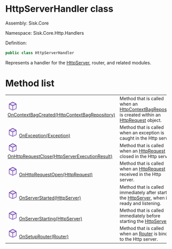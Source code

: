 <!--

Copyrights 2023 Sisk Framework - CypherPotato
Published under MIT license

!!! DO NOT EDIT THIS FILE !!!
This file was generated by a tool in the Sisk package. To edit the information in this documentation,
edit the XML documentation present in the Sisk source code.

-->

# HttpServerHandler class
Assembly: Sisk.Core

Namespace: Sisk.Core.Http.Handlers

Definition:

```cs
public class HttpServerHandler
```

Represents a handler for the <a href="/spec/Sisk.Core.Http.HttpServer.md">HttpServer</a>, router, and related modules.


# Method list

<table>
    <tbody>
<tr>
    <td style="width: 33%">
        <img class="icon" src="/assets/img/icons/method.svg">
        <a href="/spec/Sisk.Core.Http.Handlers.HttpServerHandler.OnContextBagCreated(HttpContextBagRepository).md">
            OnContextBagCreated(HttpContextBagRepository)
        </a>
    </td>
    <td>
        Method that is called when an <a href="/spec/Sisk.Core.Http.HttpContextBagRepository.md">HttpContextBagRepository</a> is created within an <a href="/spec/Sisk.Core.Http.HttpRequest.md">HttpRequest</a> object.
    </td>
</tr>
<tr>
    <td style="width: 33%">
        <img class="icon" src="/assets/img/icons/method.svg">
        <a href="/spec/Sisk.Core.Http.Handlers.HttpServerHandler.OnException(Exception).md">
            OnException(Exception)
        </a>
    </td>
    <td>
        Method that is called when an exception is caught in the Http server.
    </td>
</tr>
<tr>
    <td style="width: 33%">
        <img class="icon" src="/assets/img/icons/method.svg">
        <a href="/spec/Sisk.Core.Http.Handlers.HttpServerHandler.OnHttpRequestClose(HttpServerExecutionResult).md">
            OnHttpRequestClose(HttpServerExecutionResult)
        </a>
    </td>
    <td>
        Method that is called when an <a href="/spec/Sisk.Core.Http.HttpRequest.md">HttpRequest</a> is closed in the Http server.
    </td>
</tr>
<tr>
    <td style="width: 33%">
        <img class="icon" src="/assets/img/icons/method.svg">
        <a href="/spec/Sisk.Core.Http.Handlers.HttpServerHandler.OnHttpRequestOpen(HttpRequest).md">
            OnHttpRequestOpen(HttpRequest)
        </a>
    </td>
    <td>
        Method that is called when an <a href="/spec/Sisk.Core.Http.HttpRequest.md">HttpRequest</a> is received in the Http server.
    </td>
</tr>
<tr>
    <td style="width: 33%">
        <img class="icon" src="/assets/img/icons/method.svg">
        <a href="/spec/Sisk.Core.Http.Handlers.HttpServerHandler.OnServerStarted(HttpServer).md">
            OnServerStarted(HttpServer)
        </a>
    </td>
    <td>
        Method that is called immediately after starting the <a href="/spec/Sisk.Core.Http.HttpServer.md">HttpServer</a>, when it's ready and listening.
    </td>
</tr>
<tr>
    <td style="width: 33%">
        <img class="icon" src="/assets/img/icons/method.svg">
        <a href="/spec/Sisk.Core.Http.Handlers.HttpServerHandler.OnServerStarting(HttpServer).md">
            OnServerStarting(HttpServer)
        </a>
    </td>
    <td>
        Method that is called immediately before starting the <a href="/spec/Sisk.Core.Http.HttpServer.md">HttpServer</a>.
    </td>
</tr>
<tr>
    <td style="width: 33%">
        <img class="icon" src="/assets/img/icons/method.svg">
        <a href="/spec/Sisk.Core.Http.Handlers.HttpServerHandler.OnSetupRouter(Router).md">
            OnSetupRouter(Router)
        </a>
    </td>
    <td>
        Method that is called when an <a href="/spec/Sisk.Core.Routing.Router.md">Router</a> is binded to the Http server.
    </td>
</tr>
    </tbody>
</table>
